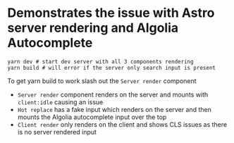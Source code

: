 # Demonstrates the issue with Astro server rendering and Algolia Autocomplete

```
yarn dev # start dev server with all 3 components rendering
yarn build # will error if the server only search input is present
```
To get yarn build to work slash out the `Server render` component

* `Server render` component renders on the server and mounts with `client:idle`
causing an issue
* `Hot replace` has a fake input which renders on the server and then mounts the
Algolia autocomplete input over the top
* `Client render` only renders on the client and shows CLS issues as there is no
server rendered input
